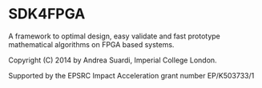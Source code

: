 SDK4FPGA
========
A framework to optimal design, easy validate
and fast prototype mathematical algorithms on FPGA based systems.

Copyright (C) 2014 by Andrea Suardi, Imperial College London.

Supported by the EPSRC Impact Acceleration grant number EP/K503733/1
